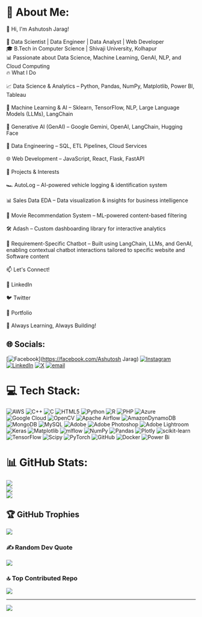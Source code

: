 # 💫 About Me:
👋 Hi, I'm Ashutosh Jarag!<br><br>🚀 Data Scientist | Data Engineer | Data Analyst | Web Developer<br>🎓 B.Tech in Computer Science | Shivaji University, Kolhapur<br>📊 Passionate about Data Science, Machine Learning, GenAI, NLP, and Cloud Computing<br>🔥 What I Do<br><br>    📈 Data Science & Analytics – Python, Pandas, NumPy, Matplotlib, Power BI, Tableau<br><br>    🤖 Machine Learning & AI – Sklearn, TensorFlow, NLP, Large Language Models (LLMs), LangChain<br><br>    🧠 Generative AI (GenAI) – Google Gemini, OpenAI, LangChain, Hugging Face<br><br>    💾 Data Engineering – SQL, ETL Pipelines, Cloud Services<br><br>    🌐 Web Development – JavaScript, React, Flask, FastAPI<br><br>🚀 Projects & Interests<br><br>    🏎 AutoLog – AI-powered vehicle logging & identification system<br><br>    📊 Sales Data EDA – Data visualization & insights for business intelligence<br><br>    🎥 Movie Recommendation System – ML-powered content-based filtering<br><br>    🛠 Adash – Custom dashboarding library for interactive analytics<br><br>    🤖 Requirement-Specific Chatbot – Built using LangChain, LLMs, and GenAI, enabling contextual chatbot interactions tailored to specific website and Software content<br><br>📫 Let's Connect!<br><br>    🔗 LinkedIn<br><br>    🐦 Twitter<br><br>    💼 Portfolio<br><br>🚀 Always Learning, Always Building!


## 🌐 Socials:
[![Facebook](https://img.shields.io/badge/Facebook-%231877F2.svg?logo=Facebook&logoColor=white)](https://facebook.com/Ashutosh Jarag) [![Instagram](https://img.shields.io/badge/Instagram-%23E4405F.svg?logo=Instagram&logoColor=white)](https://instagram.com/jarag_ashutosh_09) [![LinkedIn](https://img.shields.io/badge/LinkedIn-%230077B5.svg?logo=linkedin&logoColor=white)](https://linkedin.com/in/https://www.linkedin.com/in/ashutosh-jarag-448a58256/) [![X](https://img.shields.io/badge/X-black.svg?logo=X&logoColor=white)](https://x.com/@AshutoshJa49726) [![email](https://img.shields.io/badge/Email-D14836?logo=gmail&logoColor=white)](mailto:jaragashutosh11@gmail.com) 

# 💻 Tech Stack:
![AWS](https://img.shields.io/badge/AWS-%23FF9900.svg?style=for-the-badge&logo=amazon-aws&logoColor=white) ![C++](https://img.shields.io/badge/c++-%2300599C.svg?style=for-the-badge&logo=c%2B%2B&logoColor=white) ![C](https://img.shields.io/badge/c-%2300599C.svg?style=for-the-badge&logo=c&logoColor=white) ![HTML5](https://img.shields.io/badge/html5-%23E34F26.svg?style=for-the-badge&logo=html5&logoColor=white) ![Python](https://img.shields.io/badge/python-3670A0?style=for-the-badge&logo=python&logoColor=ffdd54) ![R](https://img.shields.io/badge/r-%23276DC3.svg?style=for-the-badge&logo=r&logoColor=white) ![PHP](https://img.shields.io/badge/php-%23777BB4.svg?style=for-the-badge&logo=php&logoColor=white) ![Azure](https://img.shields.io/badge/azure-%230072C6.svg?style=for-the-badge&logo=microsoftazure&logoColor=white) ![Google Cloud](https://img.shields.io/badge/GoogleCloud-%234285F4.svg?style=for-the-badge&logo=google-cloud&logoColor=white) ![OpenCV](https://img.shields.io/badge/opencv-%23white.svg?style=for-the-badge&logo=opencv&logoColor=white) ![Apache Airflow](https://img.shields.io/badge/Apache%20Airflow-017CEE?style=for-the-badge&logo=Apache%20Airflow&logoColor=white) ![AmazonDynamoDB](https://img.shields.io/badge/Amazon%20DynamoDB-4053D6?style=for-the-badge&logo=Amazon%20DynamoDB&logoColor=white) ![MongoDB](https://img.shields.io/badge/MongoDB-%234ea94b.svg?style=for-the-badge&logo=mongodb&logoColor=white) ![MySQL](https://img.shields.io/badge/mysql-4479A1.svg?style=for-the-badge&logo=mysql&logoColor=white) ![Adobe](https://img.shields.io/badge/adobe-%23FF0000.svg?style=for-the-badge&logo=adobe&logoColor=white) ![Adobe Photoshop](https://img.shields.io/badge/adobe%20photoshop-%2331A8FF.svg?style=for-the-badge&logo=adobe%20photoshop&logoColor=white) ![Adobe Lightroom](https://img.shields.io/badge/Adobe%20Lightroom-31A8FF.svg?style=for-the-badge&logo=Adobe%20Lightroom&logoColor=white) ![Keras](https://img.shields.io/badge/Keras-%23D00000.svg?style=for-the-badge&logo=Keras&logoColor=white) ![Matplotlib](https://img.shields.io/badge/Matplotlib-%23ffffff.svg?style=for-the-badge&logo=Matplotlib&logoColor=black) ![mlflow](https://img.shields.io/badge/mlflow-%23d9ead3.svg?style=for-the-badge&logo=numpy&logoColor=blue) ![NumPy](https://img.shields.io/badge/numpy-%23013243.svg?style=for-the-badge&logo=numpy&logoColor=white) ![Pandas](https://img.shields.io/badge/pandas-%23150458.svg?style=for-the-badge&logo=pandas&logoColor=white) ![Plotly](https://img.shields.io/badge/Plotly-%233F4F75.svg?style=for-the-badge&logo=plotly&logoColor=white) ![scikit-learn](https://img.shields.io/badge/scikit--learn-%23F7931E.svg?style=for-the-badge&logo=scikit-learn&logoColor=white) ![TensorFlow](https://img.shields.io/badge/TensorFlow-%23FF6F00.svg?style=for-the-badge&logo=TensorFlow&logoColor=white) ![Scipy](https://img.shields.io/badge/SciPy-%230C55A5.svg?style=for-the-badge&logo=scipy&logoColor=%white) ![PyTorch](https://img.shields.io/badge/PyTorch-%23EE4C2C.svg?style=for-the-badge&logo=PyTorch&logoColor=white) ![GitHub](https://img.shields.io/badge/github-%23121011.svg?style=for-the-badge&logo=github&logoColor=white) ![Docker](https://img.shields.io/badge/docker-%230db7ed.svg?style=for-the-badge&logo=docker&logoColor=white) ![Power Bi](https://img.shields.io/badge/power_bi-F2C811?style=for-the-badge&logo=powerbi&logoColor=black)
# 📊 GitHub Stats:
![](https://github-readme-stats.vercel.app/api?username=Ashutosh-Jarag&theme=dark&hide_border=false&include_all_commits=false&count_private=false)<br/>
![](https://nirzak-streak-stats.vercel.app/?user=Ashutosh-Jarag&theme=dark&hide_border=false)<br/>
![](https://github-readme-stats.vercel.app/api/top-langs/?username=Ashutosh-Jarag&theme=dark&hide_border=false&include_all_commits=false&count_private=false&layout=compact)

## 🏆 GitHub Trophies
![](https://github-profile-trophy.vercel.app/?username=Ashutosh-Jarag&theme=radical&no-frame=false&no-bg=true&margin-w=4)

### ✍️ Random Dev Quote
![](https://quotes-github-readme.vercel.app/api?type=horizontal&theme=radical)

### 🔝 Top Contributed Repo
![](https://github-contributor-stats.vercel.app/api?username=Ashutosh-Jarag&limit=5&theme=dark&combine_all_yearly_contributions=true)

---
[![](https://visitcount.itsvg.in/api?id=Ashutosh-Jarag&icon=0&color=0)](https://visitcount.itsvg.in)

<!-- Proudly created with GPRM ( https://gprm.itsvg.in ) -->
